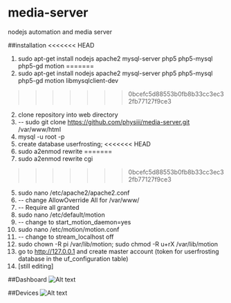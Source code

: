 # media-server
nodejs automation and media server

##installation
<<<<<<< HEAD
1. sudo apt-get install nodejs apache2 mysql-server php5 php5-mysql php5-gd motion
=======
1. sudo apt-get install nodejs apache2 mysql-server php5 php5-mysql php5-gd motion libmysqlclient-dev
>>>>>>> 0bcefc5d88553b0fb8b33cc3ec32fb77127f9ce3
2. clone repository into web directory
2. -- sudo git clone https://github.com/physiii/media-server.git /var/www/html
2. mysql -u root -p
3. create database userfrosting;
<<<<<<< HEAD
4. sudo a2enmod rewrite
=======
4. sudo a2enmod rewrite cgi
>>>>>>> 0bcefc5d88553b0fb8b33cc3ec32fb77127f9ce3
5. sudo nano /etc/apache2/apache2.conf
6. -- change AllowOverride All for /var/www/
7. -- Require all granted
7. sudo nano /etc/default/motion
8. -- change to start_motion_daemon=yes
9. sudo nano /etc/motion/motion.conf
10. -- change to stream_localhost off
11. sudo chown -R pi /var/lib/motion; sudo chmod -R u+rX /var/lib/motion
12. go to http://127.0.0.1 and create master account (token for userfrosting database in the uf_configuration table)
13. [still editing]


##Dashboard
![Alt text](https://github.com/physiii/media-server/blob/master/screenshots/Screenshot%20from%202015-12-30%2012-35-47.png "Dashboard")

##Devices
![Alt text](https://github.com/physiii/media-server/blob/master/screenshots/Screenshot%20from%202015-12-31%2022-34-49.png "Devices")
